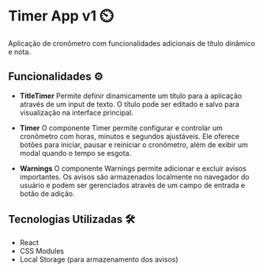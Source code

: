 # Timer App v1 ⏲️

Aplicação de cronômetro com funcionalidades adicionais de título dinâmico e nota.

## Funcionalidades ⚙️

- **TitleTimer**
  Permite definir dinamicamente um título para a aplicação através de um input de texto. O título pode ser editado e salvo para visualização na interface principal.

- **Timer**
  O componente Timer permite configurar e controlar um cronômetro com horas, minutos e segundos ajustáveis. Ele oferece botões para iniciar, pausar e reiniciar o cronômetro, além de exibir um modal quando o tempo se esgota.

- **Warnings**
  O componente Warnings permite adicionar e excluir avisos importantes. Os avisos são armazenados localmente no navegador do usuário e podem ser gerenciados através de um campo de entrada e botão de adição.

## Tecnologias Utilizadas 🛠️

- React
- CSS Modules
- Local Storage (para armazenamento dos avisos)
